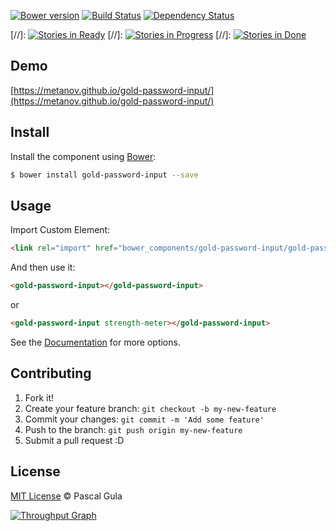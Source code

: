 [![Bower version](https://badge.fury.io/bo/gold-password-input.svg)](https://badge.fury.io/bo/gold-password-input)
[![Build Status](https://travis-ci.org/MeTaNoV/gold-password-input.svg?branch=master)](https://travis-ci.org/MeTaNoV/gold-password-input)
[![Dependency Status](https://gemnasium.com/MeTaNoV/gold-password-input.svg)](https://gemnasium.com/MeTaNoV/gold-password-input)

[//]: [![Stories in Ready](https://badge.waffle.io/MeTaNoV/gold-password-input.svg?label=ready&title=Ready)](http://waffle.io/MeTaNoV/gold-password-input)
[//]: [![Stories in Progress](https://badge.waffle.io/MeTaNoV/gold-password-input.svg?label=in%20progress&title=In%20Progress)](http://waffle.io/MeTaNoV/gold-password-input)
[//]: [![Stories in Done](https://badge.waffle.io/MeTaNoV/gold-password-input.svg?label=done&title=Done)](http://waffle.io/MeTaNoV/gold-password-input)

## Demo

[https://metanov.github.io/gold-password-input/](https://metanov.github.io/gold-password-input/)

## Install

Install the component using [Bower](http://bower.io/):

```sh
$ bower install gold-password-input --save
```

## Usage

Import Custom Element:

```html
<link rel="import" href="bower_components/gold-password-input/gold-password-input.html">
```

And then use it:

```html
<gold-password-input></gold-password-input>
```
or
```html
<gold-password-input strength-meter></gold-password-input>
```

See the [Documentation](https://metanov.github.io/gold-password-input/) for more options.

## Contributing

1. Fork it!
2. Create your feature branch: `git checkout -b my-new-feature`
3. Commit your changes: `git commit -m 'Add some feature'`
4. Push to the branch: `git push origin my-new-feature`
5. Submit a pull request :D

## License

[MIT License](http://opensource.org/licenses/MIT) © Pascal Gula

[![Throughput Graph](https://graphs.waffle.io/MeTaNoV/gold-password-input/throughput.svg)](https://waffle.io/MeTaNoV/gold-password-input/metrics)

